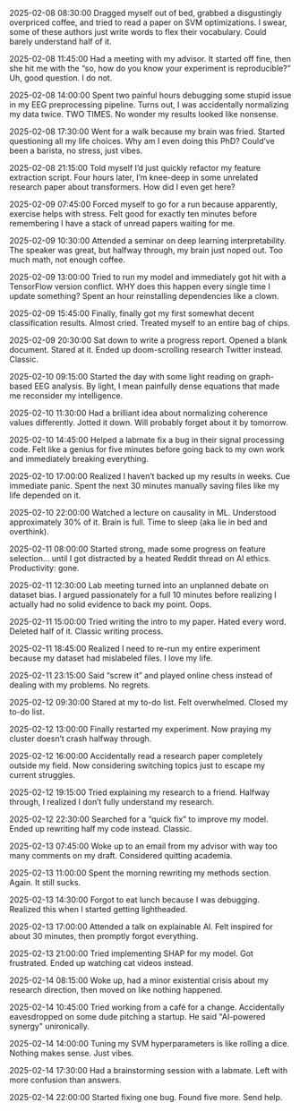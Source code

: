 2025-02-08 08:30:00
Dragged myself out of bed, grabbed a disgustingly overpriced coffee, and tried to read a paper on SVM optimizations. I swear, some of these authors just write words to flex their vocabulary. Could barely understand half of it.

2025-02-08 11:45:00
Had a meeting with my advisor. It started off fine, then she hit me with the “so, how do you know your experiment is reproducible?” Uh, good question. I do not.

2025-02-08 14:00:00
Spent two painful hours debugging some stupid issue in my EEG preprocessing pipeline. Turns out, I was accidentally normalizing my data twice. TWO TIMES. No wonder my results looked like nonsense.

2025-02-08 17:30:00
Went for a walk because my brain was fried. Started questioning all my life choices. Why am I even doing this PhD? Could’ve been a barista, no stress, just vibes.

2025-02-08 21:15:00
Told myself I’d just quickly refactor my feature extraction script. Four hours later, I’m knee-deep in some unrelated research paper about transformers. How did I even get here?

2025-02-09 07:45:00
Forced myself to go for a run because apparently, exercise helps with stress. Felt good for exactly ten minutes before remembering I have a stack of unread papers waiting for me.

2025-02-09 10:30:00
Attended a seminar on deep learning interpretability. The speaker was great, but halfway through, my brain just noped out. Too much math, not enough coffee.

2025-02-09 13:00:00
Tried to run my model and immediately got hit with a TensorFlow version conflict. WHY does this happen every single time I update something? Spent an hour reinstalling dependencies like a clown.

2025-02-09 15:45:00
Finally, finally got my first somewhat decent classification results. Almost cried. Treated myself to an entire bag of chips.

2025-02-09 20:30:00
Sat down to write a progress report. Opened a blank document. Stared at it. Ended up doom-scrolling research Twitter instead. Classic.

2025-02-10 09:15:00
Started the day with some light reading on graph-based EEG analysis. By light, I mean painfully dense equations that made me reconsider my intelligence.

2025-02-10 11:30:00
Had a brilliant idea about normalizing coherence values differently. Jotted it down. Will probably forget about it by tomorrow.

2025-02-10 14:45:00
Helped a labmate fix a bug in their signal processing code. Felt like a genius for five minutes before going back to my own work and immediately breaking everything.

2025-02-10 17:00:00
Realized I haven’t backed up my results in weeks. Cue immediate panic. Spent the next 30 minutes manually saving files like my life depended on it.

2025-02-10 22:00:00
Watched a lecture on causality in ML. Understood approximately 30% of it. Brain is full. Time to sleep (aka lie in bed and overthink).

2025-02-11 08:00:00
Started strong, made some progress on feature selection… until I got distracted by a heated Reddit thread on AI ethics. Productivity: gone.

2025-02-11 12:30:00
Lab meeting turned into an unplanned debate on dataset bias. I argued passionately for a full 10 minutes before realizing I actually had no solid evidence to back my point. Oops.

2025-02-11 15:00:00
Tried writing the intro to my paper. Hated every word. Deleted half of it. Classic writing process.

2025-02-11 18:45:00
Realized I need to re-run my entire experiment because my dataset had mislabeled files. I love my life.

2025-02-11 23:15:00
Said “screw it” and played online chess instead of dealing with my problems. No regrets.

2025-02-12 09:30:00
Stared at my to-do list. Felt overwhelmed. Closed my to-do list.

2025-02-12 13:00:00
Finally restarted my experiment. Now praying my cluster doesn’t crash halfway through.

2025-02-12 16:00:00
Accidentally read a research paper completely outside my field. Now considering switching topics just to escape my current struggles.

2025-02-12 19:15:00
Tried explaining my research to a friend. Halfway through, I realized I don’t fully understand my research.

2025-02-12 22:30:00
Searched for a “quick fix” to improve my model. Ended up rewriting half my code instead. Classic.

2025-02-13 07:45:00
Woke up to an email from my advisor with way too many comments on my draft. Considered quitting academia.

2025-02-13 11:00:00
Spent the morning rewriting my methods section. Again. It still sucks.

2025-02-13 14:30:00
Forgot to eat lunch because I was debugging. Realized this when I started getting lightheaded.

2025-02-13 17:00:00
Attended a talk on explainable AI. Felt inspired for about 30 minutes, then promptly forgot everything.

2025-02-13 21:00:00
Tried implementing SHAP for my model. Got frustrated. Ended up watching cat videos instead.

2025-02-14 08:15:00
Woke up, had a minor existential crisis about my research direction, then moved on like nothing happened.

2025-02-14 10:45:00
Tried working from a café for a change. Accidentally eavesdropped on some dude pitching a startup. He said "AI-powered synergy" unironically.

2025-02-14 14:00:00
Tuning my SVM hyperparameters is like rolling a dice. Nothing makes sense. Just vibes.

2025-02-14 17:30:00
Had a brainstorming session with a labmate. Left with more confusion than answers.

2025-02-14 22:00:00
Started fixing one bug. Found five more. Send help.
